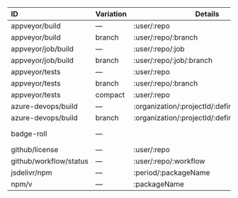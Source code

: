 | ID                     | Variation | Details                                        | To                                       |
| :--------------------- | --------- | ---------------------------------------------- | ---------------------------------------- |
| appveyor/build         | —         | :user/:repo                                    |                                          |
| appveyor/build         | branch    | :user/:repo/:branch                            |                                          |
| appveyor/job/build     | —         | :user/:repo/:job                               |                                          |
| appveyor/job/build     | branch    | :user/:repo/:job/:branch                       |                                          |
| appveyor/tests         | —         | :user/:repo                                    |                                          |
| appveyor/tests         | branch    | :user/:repo/:branch                            |                                          |
| appveyor/tests         | compact   | :user/:repo                                    |                                          |
| azure-devops/build     | —         | :organization/:projectId/:definitionId         |                                          |
| azure-devops/build     | branch    | :organization/:projectId/:definitionId/:branch |                                          |
| badge-roll             | —         |                                                | https://github.com/agorischek/badge-roll |
| github/license         | —         | :user/:repo                                    | :packageHomepage                         |
| github/workflow/status | —         | :user/:repo/:workflow                          |                                          |
| jsdelivr/npm           | —         | :period/:packageName                           | :packageHomepage                         |
| npm/v                  | —         | :packageName                                   | :packageRegistry                         |
